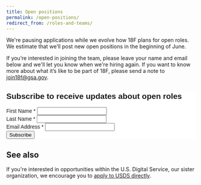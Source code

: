 ```yaml
---
title: Open positions
permalink: /open-positions/
redirect_from: /roles-and-teams/
---
```


We're pausing applications while we evolve how 18F plans for open roles. We estimate that we’ll post new open positions in the beginning of June.

If you’re interested in joining the team, please leave your name and email below and we'll let you know when we're hiring again. If you want to know more about what it’s like to be part of 18F, please send a note to <a href="mailto:join18f@gsa.gov">join18f@gsa.gov</a>.

<link href="//cdn-images.mailchimp.com/embedcode/classic-10_7.css" rel="stylesheet" type="text/css">
<style type="text/css">
    #mc_embed_signup{background:#fff; clear:left; font:14px Helvetica,Arial,sans-serif; }
    /* Add your own MailChimp form style overrides in your site stylesheet or in this style block.
       We recommend moving this block and the preceding CSS link to the HEAD of your HTML file. */
</style>
<div id="mc_embed_signup">
<form action="//gsa.us9.list-manage.com/subscribe/post?u=6f1977de9eff4c384dc8d6527&amp;id=a78bd73141" method="post" id="mc-embedded-subscribe-form" name="mc-embedded-subscribe-form" class="validate" target="_blank" novalidate>
   <div id="mc_embed_signup_scroll">
    <h2>Subscribe to receive updates about open roles</h2>
<div class="mc-field-group">
    <label for="mce-FNAME">First Name  <span class="asterisk">*</span>
</label>
    <input type="text" value="" name="FNAME" class="required" id="mce-FNAME">
</div>
<div class="mc-field-group">
    <label for="mce-LNAME">Last Name  <span class="asterisk">*</span>
</label>
    <input type="text" value="" name="LNAME" class="required" id="mce-LNAME">
</div>
<div class="mc-field-group">
    <label for="mce-EMAIL">Email Address  <span class="asterisk">*</span>
</label>
    <input type="email" value="" name="EMAIL" class="required email" id="mce-EMAIL">
</div>
    <div id="mce-responses" class="clear">
        <div class="response" id="mce-error-response" style="display:none"></div>
        <div class="response" id="mce-success-response" style="display:none"></div>
    </div>
   <div style="position: absolute; left: -5000px;" aria-hidden="true"><input type="text" name="b_6f1977de9eff4c384dc8d6527_a78bd73141" tabindex="-1" value=""></div>
   <div class="clear"><input type="submit" value="Subscribe" name="subscribe" id="mc-embedded-subscribe" class="button"></div>
   </div>
</form>
</div>
<script type='text/javascript' src='//s3.amazonaws.com/downloads.mailchimp.com/js/mc-validate.js'></script><script type='text/javascript'>(function($) {window.fnames = new Array(); window.ftypes = new Array();fnames[1]='FNAME';ftypes[1]='text';fnames[2]='LNAME';ftypes[2]='text';fnames[0]='EMAIL';ftypes[0]='email';}(jQuery));var $mcj = jQuery.noConflict(true);</script>

## See also
If you're interested in opportunities within the U.S. Digital Service, our sister organization, we encourage you to [apply to USDS directly](https://www.whitehouse.gov/digital/united-states-digital-service).
